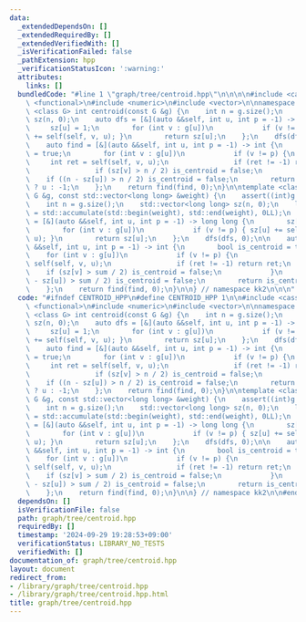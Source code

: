 ```yaml
---
data:
  _extendedDependsOn: []
  _extendedRequiredBy: []
  _extendedVerifiedWith: []
  _isVerificationFailed: false
  _pathExtension: hpp
  _verificationStatusIcon: ':warning:'
  attributes:
    links: []
  bundledCode: "#line 1 \"graph/tree/centroid.hpp\"\n\n\n\n#include <cassert>\n#include\
    \ <functional>\n#include <numeric>\n#include <vector>\n\nnamespace kk2 {\n\ntemplate\
    \ <class G> int centroid(const G &g) {\n    int n = g.size();\n    std::vector<int>\
    \ sz(n, 0);\n    auto dfs = [&](auto &&self, int u, int p = -1) -> int {\n   \
    \     sz[u] = 1;\n        for (int v : g[u])\n            if (v != p) { sz[u]\
    \ += self(self, v, u); }\n        return sz[u];\n    };\n    dfs(dfs, 0);\n\n\
    \    auto find = [&](auto &&self, int u, int p = -1) -> int {\n        bool is_centroid\
    \ = true;\n        for (int v : g[u])\n            if (v != p) {\n           \
    \     int ret = self(self, v, u);\n                if (ret != -1) return ret;\n\
    \                if (sz[v] > n / 2) is_centroid = false;\n            }\n    \
    \    if ((n - sz[u]) > n / 2) is_centroid = false;\n        return is_centroid\
    \ ? u : -1;\n    };\n    return find(find, 0);\n}\n\ntemplate <class G> int centroid(const\
    \ G &g, const std::vector<long long> &weight) {\n    assert((int)g.size() == (int)weight.size());\n\
    \    int n = g.size();\n    std::vector<long long> sz(n, 0);\n    long long sum\
    \ = std::accumulate(std::begin(weight), std::end(weight), 0LL);\n    auto dfs\
    \ = [&](auto &&self, int u, int p = -1) -> long long {\n        sz[u] = weight[u];\n\
    \        for (int v : g[u])\n            if (v != p) { sz[u] += self(self, v,\
    \ u); }\n        return sz[u];\n    };\n    dfs(dfs, 0);\n\n    auto find = [&](auto\
    \ &&self, int u, int p = -1) -> int {\n        bool is_centroid = true;\n    \
    \    for (int v : g[u])\n            if (v != p) {\n                int ret =\
    \ self(self, v, u);\n                if (ret != -1) return ret;\n            \
    \    if (sz[v] > sum / 2) is_centroid = false;\n            }\n        if ((sum\
    \ - sz[u]) > sum / 2) is_centroid = false;\n        return is_centroid ? u : -1;\n\
    \    };\n    return find(find, 0);\n}\n\n} // namespace kk2\n\n\n"
  code: "#ifndef CENTROID_HPP\n#define CENTROID_HPP 1\n\n#include <cassert>\n#include\
    \ <functional>\n#include <numeric>\n#include <vector>\n\nnamespace kk2 {\n\ntemplate\
    \ <class G> int centroid(const G &g) {\n    int n = g.size();\n    std::vector<int>\
    \ sz(n, 0);\n    auto dfs = [&](auto &&self, int u, int p = -1) -> int {\n   \
    \     sz[u] = 1;\n        for (int v : g[u])\n            if (v != p) { sz[u]\
    \ += self(self, v, u); }\n        return sz[u];\n    };\n    dfs(dfs, 0);\n\n\
    \    auto find = [&](auto &&self, int u, int p = -1) -> int {\n        bool is_centroid\
    \ = true;\n        for (int v : g[u])\n            if (v != p) {\n           \
    \     int ret = self(self, v, u);\n                if (ret != -1) return ret;\n\
    \                if (sz[v] > n / 2) is_centroid = false;\n            }\n    \
    \    if ((n - sz[u]) > n / 2) is_centroid = false;\n        return is_centroid\
    \ ? u : -1;\n    };\n    return find(find, 0);\n}\n\ntemplate <class G> int centroid(const\
    \ G &g, const std::vector<long long> &weight) {\n    assert((int)g.size() == (int)weight.size());\n\
    \    int n = g.size();\n    std::vector<long long> sz(n, 0);\n    long long sum\
    \ = std::accumulate(std::begin(weight), std::end(weight), 0LL);\n    auto dfs\
    \ = [&](auto &&self, int u, int p = -1) -> long long {\n        sz[u] = weight[u];\n\
    \        for (int v : g[u])\n            if (v != p) { sz[u] += self(self, v,\
    \ u); }\n        return sz[u];\n    };\n    dfs(dfs, 0);\n\n    auto find = [&](auto\
    \ &&self, int u, int p = -1) -> int {\n        bool is_centroid = true;\n    \
    \    for (int v : g[u])\n            if (v != p) {\n                int ret =\
    \ self(self, v, u);\n                if (ret != -1) return ret;\n            \
    \    if (sz[v] > sum / 2) is_centroid = false;\n            }\n        if ((sum\
    \ - sz[u]) > sum / 2) is_centroid = false;\n        return is_centroid ? u : -1;\n\
    \    };\n    return find(find, 0);\n}\n\n} // namespace kk2\n\n#endif // CENTROID_HPP\n"
  dependsOn: []
  isVerificationFile: false
  path: graph/tree/centroid.hpp
  requiredBy: []
  timestamp: '2024-09-29 19:28:53+09:00'
  verificationStatus: LIBRARY_NO_TESTS
  verifiedWith: []
documentation_of: graph/tree/centroid.hpp
layout: document
redirect_from:
- /library/graph/tree/centroid.hpp
- /library/graph/tree/centroid.hpp.html
title: graph/tree/centroid.hpp
---
```

